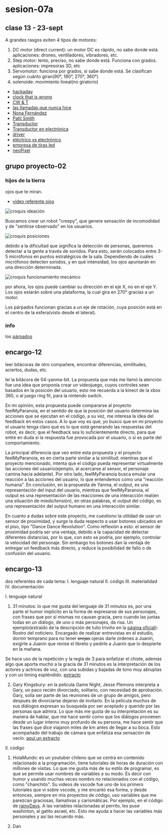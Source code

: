 # sesion-07a

## clase 13 - 23-sept

A grandes rasgos exiten 4 tipos de motores: 

1. DC motor (direct current): un motor DC es rápido, no sabe donde está. 
aplicaciones: drones, ventiladores, vibradores, etc.
2. Step motor: lento, preciso, no sabe donde está. Funciona con grados.
aplicaciones: impresoras 3D, etc
3. Servomotor: funciona por grados, si sabe donde está. Se clasifican según cuánto giran(90°, 180°, 270°, 360°)
4. solenoide: movimiento lineal(no giratorio)


- [hackaday](https://hackaday.com)
- [clock that is wrong](https://github.com/dupontgu/clock_that_is_wrong)
- [CW & T](https://cwandt.com)
- [las llamadas que nunca hice](https://www.instagram.com/lasllamadasquenuncahice)
- [Nona Fernández](https://es.wikipedia.org/wiki/Nona_Fernández)
- [Patii Smith](https://es.wikipedia.org/wiki/Patti_Smith)
- [Transductor](https://es.wikipedia.org/wiki/Transducción)
- [Transductor en electrónica](https://es.wikipedia.org/wiki/Transductor)
- [driver](https://es.wikipedia.org/wiki/Controlador_de_dispositivo)
- [eléctrico vs electrónico](https://osakaelectronicsltda.com/blog/biblioteca/cual-es-la-diferencia-entre-un-aparato-electrico-y-electronico)
- [empresa de tiras led](https://www.demasled.cl/)
- [neoPixel](https://www.adafruit.com/category/168)


## grupo proyecto-02

### hijos de la tierra

ojos que te miran.

- [video referente ojos](https://www.youtube.com/watch?v=Ftt9e8xnKE4)

![croquis ideación](./imagenes/croquis01.jpg)

Buscamos crear un robot "creepy", que genere sensación de incomodidad y de "sentirse observado" en los usuarios.

![croquis posiciones](./imagenes/croquis02.jpg)

debido a la dificultad que significa la detección de personas, queremos detectar a la gente a través de sonidos. Para esto, serán colocados entre 3-5 micrófonos en puntos estratégicos de la sala. Dependiendo de cuáles micrófonos detecten sonidos, y en qué intensidad, los ojos apuntarán en una dirección determinada.

![croquis funcionamiento mecánico](./imagenes/croquis03.jpg)

por ahora, los ojos puede cambiar su dirección en el eje X, no en el eje Y. Los ojos estarán sobre una plataforma, la cual gira en 270° gracias a un motor. 

Los párpados funcionan gracias a un eje de rotación, cuya posición está en el centro de la esfera(visto desde el lateral).

### info

los [párpados](https://es.wikipedia.org/wiki/Párpado)

## encargo-12

leer bitácoras de otro compañere, encontrar diferencias, similitudes, aciertos, dudas, etc.

leí la bitácora de 04-yanma-bit. La propuesta que más me llamó la atención fue una idea que proponía crear un videojuego, cuyos controles sean basados en la posición del usuario, esto me recuerda a la kinect de la xbox 360, o al juego ring fit, para la nintendo switch.

En mi opinión, esta propuesta puede compararse al proyecto feelMyParanoia, en el sentido de que la posición del usuario determina las acciones que se ejecutan en el código, a su vez, me interesa la idea del feedback en estos casos. A lo que voy es que, yo busco que en mi proyecto el usuario tenga claro qué es lo que está generando las respuestas del robot, es decir, que el feedback sea lo suficientemente directo, para que entre en duda si la respuesta fue provocada por el usuario, o si es parte del comportamiento.

La principal diferencia que veo entre esta propuesta y el proyecto feelMyParanoia, es en cierta parte similar a la similitud:
mientras que el proyecto mencionado, intenta que el código pueda representar virtualmente las acciones del usuario(ejemplo, al acercarse al sensor, el personaje camina hacia adelante). Por otro lado, feelMyParanoia busca emular una reacción a las acciones del usuario, lo que entendemos como una "reacción humana". En conclusión, en la propuesta de Yanma, el output, es una representación del input del usuario, mientras que feelMyParanoia, el output es una representación de las reacciones de una interacción real(en una situación de miedo/tensión), en otras palabras, el output del código, es una representación del output humano en una interacción similar.

En cuanto a dudas sobre este proyecto, me cuestiono la utilidad de usar un sensor de proximidad, y surge la duda respecto a usar botones ubicados en el piso, tipo "Dance Dance Revolution". Como reflexión a esto: el sensor de proximidad podría ser una ventaja, debido a la capacidad de detectar diferentes distancias, por lo que, con esto se podría, por ejemplo, controlar la velocidad del personaje. Sin embargo los botones dan la ventaja de entregar un feedback más directo, y reduce la posibilidad de fallo o de confusión del usuario.


## encargo-13
dos referentes de cada tema: 
I. lenguaje natural
II. código
III. materialidad
IV. documentación

I. lenguaje natural

 1. 31 minutos: lo que me gusta del lenguaje de 31 minutos es, por una parte el humor implícito en la forma de expresarse de sus personajes, con frases que por sí mismas no causan gracia, pero cuando las juntas todas en un diálogo, de uno o más personajes, da risa. Un ejemplo(extraído de la descripción de tulio triviño en la [página oficial](https://www.31minutosoficial.cl)): Rostro del noticiero. Encargado de realizar entrevistas en el estudio, dormir temprano para no tener ~~orejas~~ ojeras darle órdenes a Juanín, exigirle a Juanín que revise el libreto y pedirle a Juanín que lo despierte en la mañana.

 Se hace uso de la repetición y la regla de 3 para enfatizar el chiste, además algo que aporta mucho a la gracia de 31 minutos es la interpretación de los actores y actrices de voz, con una subidas y bajadas de tono muy abruptas y con un timing espléndido. [extracto](https://youtube.com/shorts/R-izgPFMjkI?si=LBp6lst6EWe1dWlZ)

 2. Gary Kingsbury: en la película Game Night, Jesse Plemons interpreta a Gary, un paco recién divorciado, solitario, con necesidad de aprobación. Gary, solía ser parte de las reuniones de un grupo de amigos, pero después de divorciarse dejaron de invitarlo. En la película muchos de sus diálogos expresan su busqueda por ser aceptado y querido por las personas que admira. Lo que más me gusta de su interpretación es su manera de hablar, que me hace sentir como que los diálogos provienen desde un lugar interno muy profundo de su persona, me hace sentir que las frases que dice viajaron miles de km antes de llegar a su boca. Esto acompañado del trabajo de cámara que enfatiza esa sensación de vacío. [aquí un extracto](https://youtu.be/bYM6tWIjr-I)

II. código

1. HolaMundo: es un youtuber chileno que se centra en contenido relacionado a la programación, tiene tutoriales de horas de duración con millones de visitas. Lo que me gusta más de su estilo de programar, es que se permite usar nombres de variables a su modo. Es decir con humor y usando muchas veces nombrs no relacionados con el código, como "chanchito". Su videos de vscode fue uno de los primero tutoriales que vi sobre vscode, y me encantó esa forma, y desde entonces, siempre en mis proyectos de código, uso variables que me parezcan graciosas, llamativas y carismáticas. Por ejemplo, en el código de [rainyDays](https://editor.p5js.org/clifford1one/sketches/HkDAqxIUR). A las variables relacionadas al perrito, les puse washinton, al gatito asrael, etc. Esto me ayuda a hacer las variables más personales y así las recuerdo más.

2. Dan 
